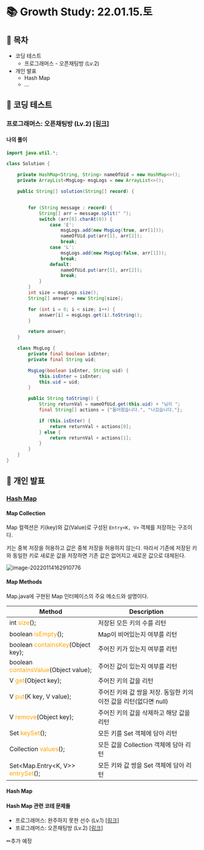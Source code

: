 # 📚 Growth Study: 22.01.15.토

##  :scroll: 목차

- 코딩 테스트
  - 프로그래머스 - 오픈채팅방 (Lv.2)
- 개인 발표
  - Hash Map
  - ...





## 🎯 코딩 테스트

### 프로그래머스: 오픈채팅방 (Lv.2) [[링크]](https://programmers.co.kr/learn/courses/30/lessons/42576)

#### 나의 풀이

```java
import java.util.*;

class Solution {

    private HashMap<String, String> nameOfUid = new HashMap<>();
    private ArrayList<MsgLog> msgLogs = new ArrayList<>();

    public String[] solution(String[] record) {


        for (String message : record) {
            String[] arr = message.split(" ");
            switch (arr[0].charAt(0)) {
                case 'E':
                    msgLogs.add(new MsgLog(true, arr[1]));
                    nameOfUid.put(arr[1], arr[2]);
                    break;
                case 'L':
                    msgLogs.add(new MsgLog(false, arr[1]));
                    break;
                default:
                    nameOfUid.put(arr[1], arr[2]);
                    break;
            }
        }
        int size = msgLogs.size();
        String[] answer = new String[size];

        for (int i = 0; i < size; i++) {
            answer[i] = msgLogs.get(i).toString();
        }

        return answer;
    }

    class MsgLog {
        private final boolean isEnter;
        private final String uid;

        MsgLog(boolean isEnter, String uid) {
            this.isEnter = isEnter;
            this.uid = uid;
        }

        public String toString() {
            String returnVal = nameOfUid.get(this.uid) + "님이 ";
            final String[] actions = {"들어왔습니다.", "나갔습니다."};

            if (this.isEnter) {
                return returnVal + actions[0];
            } else {
                return returnVal + actions[1];
            }
        }
    }
}
```





## 📝 개인 발표

### <u>Hash Map</u>

#### Map Collection

Map 컬렉션은 키(key)와 값(Value)로 구성된 `Entry<K, V>` 객체를 저장하는 구조이다.

키는 중복 저장을 허용하고 값은 중복 저장을 허용하지 않는다. 따라서 기존에 저장된 키와 동일한 키로 새로운 값을 저장하면 기존 값은 없어지고 새로운 값으로 대체된다.

![image-20220114162910776](C:\Code\koowin.github.io\assets\images\image-20220114162910776.png)

#### Map Methods

Map.java에 구현된 Map 인터페이스의 주요 메소드와 설명이다.

| Method                                                       | Description                                                  |
| ------------------------------------------------------------ | ------------------------------------------------------------ |
| int <span style="color:orange">size</span>();                | 저장된 모든 키의 수를 리턴                                   |
| boolean <span style="color:orange">isEmpty</span>();         | Map이 비어있는지 여부를 리턴                                 |
| boolean <span style="color:orange">containsKey</span>(Object key); | 주어진 키가 있는지 여부를 리턴                               |
| boolean <span style="color:orange">containsValue</span>(Object value); | 주어진 값이 있는지 여부를 리턴                               |
| V <span style="color:orange">get</span>(Object key);         | 주어진 키의 값을 리턴                                        |
| V <span style="color:orange">put</span>(K key, V value);     | 주어진 키와 값 쌍을 저장. 동일한 키의 이전 값을 리턴(없다면 null) |
| V <span style="color:orange">remove</span>(Object key);      | 주어진 키의 값을 삭제하고 해당 값을 리턴                     |
| Set<K> <span style="color:orange">keySet</span>();           | 모든 키를 Set 객체에 담아 리턴                               |
| Collection<V> <span style="color:orange">values</span>();    | 모든 값을 Collection 객체에 담아 리턴                        |
| Set<Map.Entry<K, V>> <span style="color:orange">entrySet</span>(); | 모든 키와 값 쌍을 Set 객체에 담아 리턴                       |



#### Hash Map



#### Hash Map 관련 코테 문제들

- 프로그래머스: 완주하지 못한 선수 (Lv.1) [[링크]](https://programmers.co.kr/learn/courses/30/lessons/42576)
- 프로그래머스: 오픈채팅방 (Lv.2) [[링크]](https://programmers.co.kr/learn/courses/30/lessons/42888)

✏추가 예정

